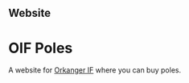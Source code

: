 ## Website

# OIF Poles

A website for [Orkanger IF](https://orkanger-if.no) where you can buy poles.
